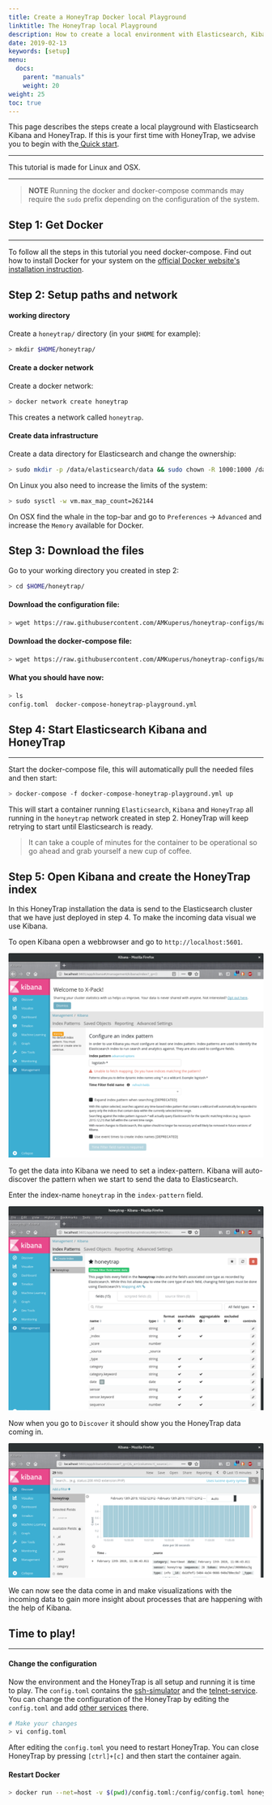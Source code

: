 ```yaml
---
title: Create a HoneyTrap Docker local Playground
linktitle: The HoneyTrap local Playground
description: How to create a local environment with Elasticsearch, Kibana and HoneyTrap.
date: 2019-02-13
keywords: [setup]
menu:
  docs:
    parent: "manuals"
    weight: 20
weight: 25
toc: true
---
```


This page describes the steps create a local playground with Elasticsearch Kibana and HoneyTrap.
If this is your first time with HoneyTrap, we advise you to begin with the[ Quick start](/about/quick-start/).

----
This tutorial is made for Linux and OSX.

----
> **NOTE** Running the docker and docker-compose commands may require the `sudo` prefix depending on the configuration of the system.

## Step 1: Get Docker
---------------
To follow all the steps in this tutorial you need docker-compose. Find out how to install Docker for your system on the [official Docker website's installation instruction](https://docs.docker.com/compose/install/).

## Step 2: Setup paths and network
#### working directory

Create a `honeytrap/` directory (in your `$HOME` for example):
```bash
> mkdir $HOME/honeytrap/
```

#### Create a docker network

Create a docker network:
```bash
> docker network create honeytrap
```
This creates a network called `honeytrap`.

#### Create data infrastructure

Create a data directory for Elasticsearch and change the ownership:
```bash
> sudo mkdir -p /data/elasticsearch/data && sudo chown -R 1000:1000 /data/elasticsearch
```
On Linux you also need to increase the limits of the system:
```bash
> sudo sysctl -w vm.max_map_count=262144
```
On OSX find the whale in the top-bar and go to `Preferences` -> `Advanced` and increase the `Memory` available for Docker.

## Step 3: Download the files

Go to your working directory you created in step 2:

```bash
> cd $HOME/honeytrap/
```

#### Download the configuration file:
```bash
> wget https://raw.githubusercontent.com/AMKuperus/honeytrap-configs/master/HoneyTrap-local-playground/config.toml
```
<!-- TODO change to honeytraprepo when merged -->
#### Download the docker-compose file:
```bash
> wget https://raw.githubusercontent.com/AMKuperus/honeytrap-configs/master/HoneyTrap-local-playground/docker-compose-honeytrap-playground.yml
```
<!-- TODO change to honeytraprepo when merged -->

#### What you should have now:

```bash
> ls
config.toml  docker-compose-honeytrap-playground.yml
```

## Step 4: Start Elasticsearch Kibana and HoneyTrap
---------------
Start the docker-compose file, this will automatically pull the needed files and then start:
```bash
> docker-compose -f docker-compose-honeytrap-playground.yml up
```

This will start a container running `Elasticsearch`, `Kibana` and `HoneyTrap` all running in the `honeytrap` network created in step 2. HoneyTrap will keep retrying to start until Elasticsearch is ready.

> It can take a couple of minutes for the container to be operational so go ahead and grab yourself a new cup of coffee.


## Step 5: Open Kibana and create the HoneyTrap index
In this HoneyTrap installation the data is send to the Elasticsearch cluster that we have just deployed in step 4. To make the incoming data visual we use Kibana.

To open Kibana open a webbrowser and go to `http://localhost:5601`.

![](/manuals/images/kibana_start.png)

To get the data into Kibana we need to set a index-pattern. Kibana will auto-discover the pattern when we start to send the data to Elasticsearch.

Enter the index-name `honeytrap` in the `index-pattern` field.

![](/manuals/images/kibana_setup_index.png)

Now when you go to `Discover` it should show you the HoneyTrap data coming in.

![](/manuals/images/kibana_receiving_data.png)

We can now see the data come in and make visualizations with the incoming data to gain more insight about processes that are happening with the help of Kibana.

## Time to play!
---------------
#### Change the configuration
Now the environment and the HoneyTrap is all setup and running it is time to play. The `config.toml` contains the [ssh-simulator](/services/ssh-simulator/) and the [telnet-service](/services/telnet). You can change the configuration of the HoneyTrap by editing the `config.toml` and add [other services](/services/#services-available) there.
```bash
# Make your changes
> vi config.toml
```
After editing the `config.toml` you need to restart HoneyTrap. You can close HoneyTrap by pressing `[ctrl]+[c]` and then start the container again.

#### Restart Docker
```bash
> docker run --net=host -v $(pwd)/config.toml:/config/config.toml honeytrap/honeytrap:latest
```
